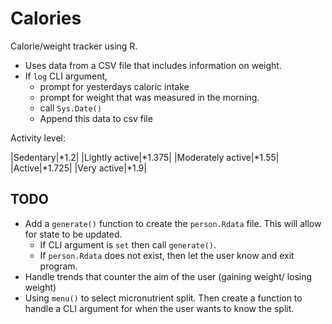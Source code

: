 # Calories

Calorie/weight tracker using R.

* Uses data from a CSV file that includes information on weight.
* If `log` CLI argument,
  * prompt for yesterdays caloric intake
  * prompt for weight that was measured in the morning.
  * call `Sys.Date()`
  * Append this data to csv file

Activity level:

|Sedentary|\*1.2|
|Lightly active|\*1.375|
|Moderately active|\*1.55|
|Active|\*1.725|
|Very active|\*1.9|

## TODO

* Add a `generate()` function to create the `person.Rdata` file. This will allow for state to be updated.
  * If CLI argument is `set` then call `generate()`.
  * If `person.Rdata` does not exist, then let the user know and exit program.
* Handle trends that counter the aim of the user (gaining weight/ losing weight)
* Using `menu()` to select micronutrient split. Then create a function to handle a CLI argument for when the user wants to know the split.

